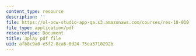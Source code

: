```yaml
---
content_type: resource
description: ''
file: https://ol-ocw-studio-app-qa.s3.amazonaws.com/courses/res-18-010-a-2020-vision-of-linear-algebra-spring-2020/afb8c9a0e5f28ca60d2475ea3710292b_azzrfdysfI0.pdf
file_type: application/pdf
resourcetype: Document
title: 3play pdf file
uid: afb8c9a0-e5f2-8ca6-0d24-75ea3710292b
---
```

